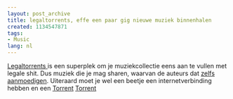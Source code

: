 ```yaml
---
layout: post_archive
title: legaltorrents, effe een paar gig nieuwe muziek binnenhalen
created: 1134547871
tags:
- Music
lang: nl
---
```

[Legaltorrents ](http://www.legaltorrents.com/index.htm) is een superplek om je muziekcollectie eens aan te vullen met legale shit. Dus muziek die je mag sharen, waarvan de auteurs dat [zelfs aanmoedigen](http://creativecommons.org). Uiteraard moet je wel een beetje een internetverbinding hebben en een [Torrent](http://nl.wikipedia.org/wiki/BitTorrent) [Torrent](http://www.utorrent.com/) 
